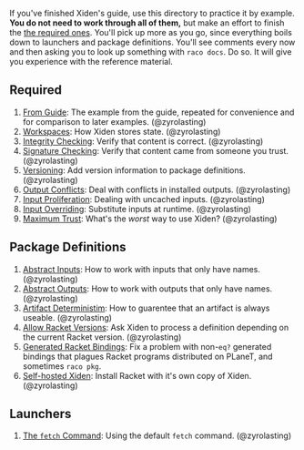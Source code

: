 If you've finished Xiden's guide, use this directory to practice it by
example. **You do not need to work through all of them,** but make an
effort to finish the [the required ones](#required). You'll pick up
more as you go, since everything boils down to launchers and package
definitions. You'll see comments every now and then asking you to look
up something with `raco docs`. Do so. It will give you experience with
the reference material.


## Required

1. [From Guide](./from-guide): The example from the guide, repeated
   for convenience and for comparison to later
   examples. (@zyrolasting)
1. [Workspaces](./workspaces): How Xiden stores state. (@zyrolasting)
1. [Integrity Checking](./integrity-checking): Verify that content is
   correct.  (@zyrolasting)
1. [Signature Checking](./signature-checking): Verify that content
   came from someone you trust.  (@zyrolasting)
1. [Versioning](./versioning): Add version information to package
   definitions. (@zyrolasting)
1. [Output Conflicts](./output-conflicts): Deal with conflicts in
   installed outputs. (@zyrolasting)
1. [Input Proliferation](./input-proliferation): Dealing with uncached
   inputs. (@zyrolasting)
1. [Input Overriding](./input-overriding): Substitute inputs at
   runtime. (@zyrolasting)
1. [Maximum Trust](./maximum-trust): What's the _worst_ way to use
   Xiden? (@zyrolasting)


## Package Definitions

1. [Abstract Inputs](./abstract-inputs): How to work with inputs that
   only have names.  (@zyrolasting)
1. [Abstract Outputs](./abstract-outputs): How to work with outputs
   that only have names.  (@zyrolasting)
1. [Artifact Deterministim](./determinism): How to guarentee that an
   artifact is always useable.  (@zyrolasting)
1. [Allow Racket Versions](./allow-racket-versions): Ask Xiden to
   process a definition depending on the current Racket
   version. (@zyrolasting)
1. [Generated Racket Bindings](./generated-racket-bindings): Fix a
   problem with non-`eq?` generated bindings that plagues Racket
   programs distributed on PLaneT, and sometimes `raco pkg`.
1. [Self-hosted Xiden](./self-hosting): Install Racket with it's own
   copy of Xiden. (@zyrolasting)


## Launchers

1. [The `fetch` Command](./fetch-command): Using the default `fetch`
   command. (@zyrolasting)

